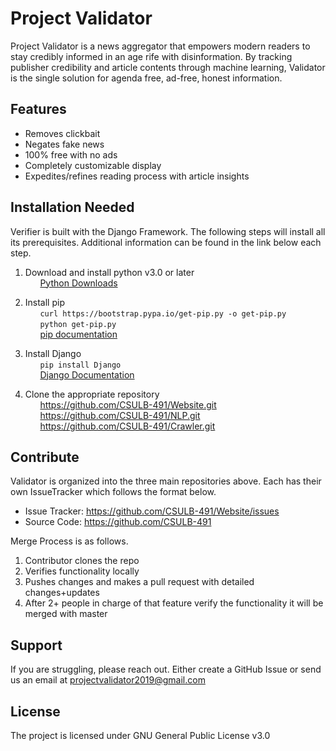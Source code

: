Project Validator
=================

Project Validator is a news aggregator that empowers modern readers to stay credibly informed in an age rife with disinformation. By tracking publisher credibility and article contents through machine learning, Validator is the single solution for agenda free, ad-free, honest information.


Features
--------

- Removes clickbait 
- Negates fake news
- 100% free with no ads
- Completely customizable display
- Expedites/refines reading process with article insights


Installation Needed
------------
Verifier is built with the Django Framework. The following steps will install all its prerequisites. Additional information can be found in the link below each step.
   
 1. Download and install python v3.0 or later  
&nbsp;&nbsp;&nbsp;&nbsp;&nbsp;&nbsp;[Python Downloads](https://www.python.org/downloads/)


 2. Install pip  
&nbsp;&nbsp;&nbsp;&nbsp;&nbsp;&nbsp;`curl https://bootstrap.pypa.io/get-pip.py -o get-pip.py`  
&nbsp;&nbsp;&nbsp;&nbsp;&nbsp;&nbsp;`python get-pip.py`  
&nbsp;&nbsp;&nbsp;&nbsp;&nbsp;&nbsp;[pip documentation](https://pip.pypa.io/en/stable/installing/)


 3. Install Django  
&nbsp;&nbsp;&nbsp;&nbsp;&nbsp;&nbsp;`pip install Django`  
&nbsp;&nbsp;&nbsp;&nbsp;&nbsp;&nbsp;[Django Documentation](https://docs.djangoproject.com/en/2.2/topics/install/)


 4. Clone the appropriate repository  
&nbsp;&nbsp;&nbsp;&nbsp;&nbsp;&nbsp;https://github.com/CSULB-491/Website.git  
&nbsp;&nbsp;&nbsp;&nbsp;&nbsp;&nbsp;https://github.com/CSULB-491/NLP.git  
&nbsp;&nbsp;&nbsp;&nbsp;&nbsp;&nbsp;https://github.com/CSULB-491/Crawler.git 


Contribute
----------

Validator is organized into the three main repositories above. Each has their own IssueTracker which follows the format below.  
- Issue Tracker: https://github.com/CSULB-491/Website/issues  
- Source Code: https://github.com/CSULB-491

Merge Process is as follows.
1. Contributor clones the repo
2. Verifies functionality locally
3. Pushes changes and makes a pull request with detailed changes+updates
4. After 2+ people in charge of that feature verify the functionality it will be merged with master

Support
-------

If you are struggling, please reach out.
Either create a GitHub Issue or send us an email at projectvalidator2019@gmail.com

License
-------

The project is licensed under GNU General Public License v3.0
